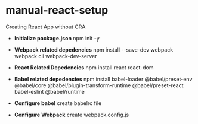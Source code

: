 # manual-react-setup
Creating React App without CRA

- **Initialize package.json**	npm init -y
	
- **Webpack related depedencies**	npm install --save-dev webpack webpack cli webpack-dev-server
	
- **React Related Depedencies**	npm install react react-dom
	
- **Babel related depedencies**	npm install babel-loader @babel/preset-env @babel/core @babel/plugin-transform-runtime @babel/preset-react babel-eslint @babel/runtime
	
- **Configure babel**	create babelrc file
	
- **Configure Webpack**	create webpack.config.js
